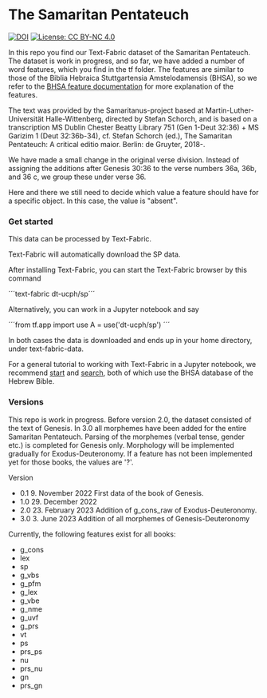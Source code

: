 # The Samaritan Pentateuch

[![DOI](https://zenodo.org/badge/DOI/10.5281/zenodo.7734632.svg)](https://doi.org/10.5281/zenodo.7734632) [![License: CC BY-NC 4.0](https://img.shields.io/badge/License-CC_BY--NC_4.0-lightgrey.svg)](https://creativecommons.org/licenses/by-nc/4.0/)

In this repo you find our Text-Fabric dataset of the Samaritan Pentateuch.
The dataset is work in progress, and so far, we have added a number of word features, which you find in the tf folder. The features are similar to those of the Biblia Hebraica Stuttgartensia Amstelodamensis (BHSA), so we refer to the [BHSA feature documentation](https://etcbc.github.io/bhsa/) for more explanation of the features.

The text was provided by the Samaritanus-project based at Martin-Luther-Universität Halle-Wittenberg, directed by Stefan Schorch, and is based on a transcription MS Dublin Chester Beatty Library 751 (Gen 1-Deut 32:36) + MS Garizim 1 (Deut 32:36b-34), cf. Stefan Schorch (ed.), The Samaritan Pentateuch: A critical editio maior. Berlin: de Gruyter, 2018-.

We have made a small change in the original verse division. Instead of assigning the additions after Genesis 30:36 to the verse numbers 36a, 36b, and 36 c, we group these under verse 36.

Here and there we still need to decide which value a feature should have for a specific object. In this case, the value is "absent".

### Get started

This data can be processed by Text-Fabric.

Text-Fabric will automatically download the SP data.

After installing Text-Fabric, you can start the Text-Fabric browser by this command

´´´text-fabric dt-ucph/sp´´´

Alternatively, you can work in a Jupyter notebook and say

´´´from tf.app import use
A = use('dt-ucph/sp')
´´´

In both cases the data is downloaded and ends up in your home directory, under text-fabric-data.

For a general tutorial to working with Text-Fabric in a Jupyter notebook, we recommend [start](https://nbviewer.jupyter.org/github/etcbc/bhsa/blob/master/tutorial/start.ipynb)
and
[search](https://nbviewer.jupyter.org/github/etcbc/bhsa/blob/master/tutorial/search.ipynb), both of which use the BHSA database of the Hebrew Bible.

### Versions

This repo is work in progress. Before version 2.0, the dataset consisted of the text of Genesis. In 3.0 all morphemes have been added for the entire Samaritan Pentateuch. Parsing of the morphemes (verbal tense, gender etc.) is completed for Genesis only. Morphology will be implemented gradually for Exodus-Deuteronomy. If a feature has not been implemented yet for those books, the values are '?'.

Version
- 0.1 9. November 2022 First data of the book of Genesis.
- 1.0 29. December 2022
- 2.0 23. February 2023 Addition of g_cons_raw of Exodus-Deuteronomy.
- 3.0 3. June 2023 Addition of all morphemes of Genesis-Deuteronomy

Currently, the following features exist for all books:
- g_cons
- lex
- sp
- g_vbs
- g_pfm
- g_lex
- g_vbe
- g_nme
- g_uvf
- g_prs
- vt
- ps
- prs_ps
- nu
- prs_nu
- gn
- prs_gn
